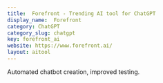 ```yaml
---
title:  Forefront - Trending AI tool for ChatGPT
display_name:  Forefront
category: ChatGPT
category_slug: chatgpt
key: forefront_ai
website: https://www.forefront.ai/
layout: aitool
---
```


Automated chatbot creation, improved testing.
